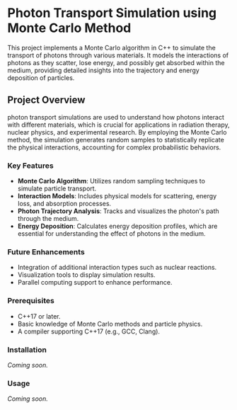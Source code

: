 # Photon Transport Simulation using Monte Carlo Method

This project implements a Monte Carlo algorithm in C++ to simulate the transport of photons through various materials. It models the interactions of photons as they scatter, lose energy, and possibly get absorbed within the medium, providing detailed insights into the trajectory and energy deposition of particles.

## Project Overview

photon transport simulations are used to understand how photons interact with different materials, which is crucial for applications in radiation therapy, nuclear physics, and experimental research. By employing the Monte Carlo method, the simulation generates random samples to statistically replicate the physical interactions, accounting for complex probabilistic behaviors.

### Key Features
- **Monte Carlo Algorithm**: Utilizes random sampling techniques to simulate particle transport.
- **Interaction Models**: Includes physical models for scattering, energy loss, and absorption processes.
- **Photon Trajectory Analysis**: Tracks and visualizes the photon's path through the medium.
- **Energy Deposition**: Calculates energy deposition profiles, which are essential for understanding the effect of photons in the medium.

### Future Enhancements
- Integration of additional interaction types such as nuclear reactions.
- Visualization tools to display simulation results.
- Parallel computing support to enhance performance.

### Prerequisites
- C++17 or later.
- Basic knowledge of Monte Carlo methods and particle physics.
- A compiler supporting C++17 (e.g., GCC, Clang).

### Installation
_Coming soon._

### Usage
_Coming soon._


